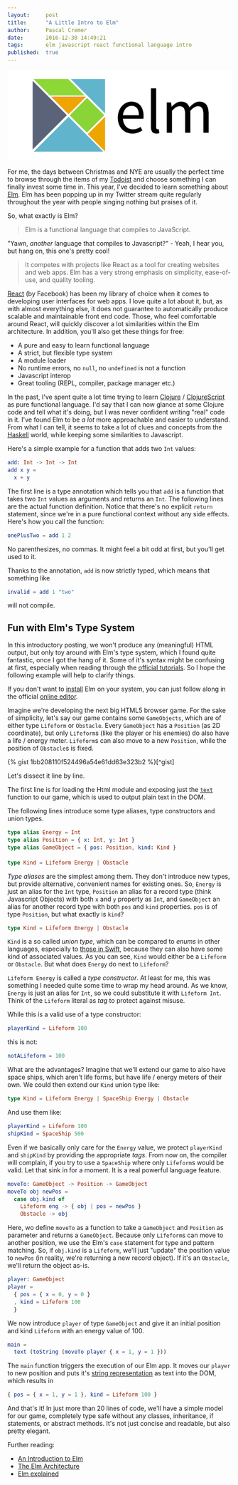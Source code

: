 ```yaml
---
layout:     post
title:      "A Little Intro to Elm"
author:     Pascal Cremer
date:       2016-12-30 14:49:21
tags:       elm javascript react functional language intro
published:  true
---
```

![Elm Logo](https://raw.githubusercontent.com/b00giZm/b00gizm.github.io/master/uploads/elm-logo.png)

For me, the days between Christmas and NYE are usually the perfect time to browse through the items of my [Todoist](https://todoist.com) and choose something I can finally invest some time in. This year, I've decided to learn something about [Elm](elm-lang.org). Elm has been popping up in my Twitter stream quite regularly throughout the year with people singing nothing but praises of it.

So, what exactly is Elm?

> Elm is a functional language that compiles to JavaScript.

"Yawn, *another* language that compiles to Javascript?" - Yeah, I hear you, but hang on, this one's pretty cool!

> It competes with projects like React as a tool for creating websites and web apps. Elm has a very strong emphasis on simplicity, ease-of-use, and quality tooling.

[React](https://facebook.github.io/react/) (by Facebook) has been my library of choice when it comes to developing user interfaces for web apps. I love quite a lot about it, but, as with almost everything else, it does not guarantee to automatically produce scalable and maintainable front end code. Those, who feel comfortable around React, will quickly discover a lot similarities within the Elm architecture. In addition, you'll also get these things for free:

* A pure and easy to learn functional language
* A strict, but flexible type system
* A module loader
* No runtime errors, no `null`, no `undefined` is not a function
* Javascript interop
* Great tooling (REPL, compiler, package manager etc.)

In the past, I've spent quite a lot time trying to learn [Clojure](https://clojure.org/) / [ClojureScript](https://clojurescript.org/) as pure functional language. I'd say that I can now glance at some Clojure code and tell what it's doing, but I was never confident writing "real" code in it. I've found Elm to be *a lot* more approachable and easier to understand. From what I can tell, it seems to take a lot of clues and concepts from the [Haskell](https://www.haskell.org/) world, while keeping some similarities to Javascript.

Here's a simple example for a function that adds two `Int` values:

```elm
add: Int -> Int -> Int
add x y = 
  x + y
```

The first line is a type annotation which tells you that `add` is a function that takes two `Int` values as arguments and returns an `Int`. The following lines are the actual function definition. Notice that there's no explicit `return` statement, since we're in a pure functional context without any side effects. Here's how you call the function:

```elm
onePlusTwo = add 1 2
```

No parenthesizes, no commas. It might feel a bit odd at first, but you'll get used to it.

Thanks to the annotation, `add` is now strictly typed, which means that something like

```elm
invalid = add 1 "two"
```

will not compile.

## Fun with Elm's Type System

In this introductory posting, we won't produce any (meaningful) HTML output, but only toy around with Elm's type system, which I found quite fantastic, once I got the hang of it. Some of it's syntax might be confusing at first, especially when reading through the [official tutorials](https://guide.elm-lang.org/architecture/user_input/text_fields.html). So I hope the following example will help to clarify things.

If you don't want to [install](https://guide.elm-lang.org/install.html) Elm on your system, you can just follow along in the official [online editor](http://elm-lang.org/try).

Imagine we're developing the next big HTML5 browser game. For the sake of simplicity, let's say our game contains some `GameObjects`, which are of either type `Lifeform` or `Obstacle`. Every `GameObject` has a `Position` (as 2D coordinate), but only `Lifeform`s (like the player or his enemies) do also have a life / energy meter. `Lifeform`s can also move to a new `Position`, while the position of `Obstacle`s is fixed.

{% gist 1bb208110f524496a54e61dd63e323b2 %}[^gist]

Let's dissect it line by line.

The first line is for loading the Html module and exposing just the [`text`](http://package.elm-lang.org/packages/elm-lang/html/2.0.0/Html#text) function to our game, which is used to output plain text in the DOM.

The following lines introduce some type aliases, type constructors and union types.

```elm
type alias Energy = Int
type alias Position = { x: Int, y: Int }
type alias GameObject = { pos: Position, kind: Kind }

type Kind = Lifeform Energy | Obstacle
```

*Type aliases* are the simplest among them. They don't introduce new types, but provide alternative, convenient names for existing ones. So, `Energy` is just an alias for the `Int` type, `Position` an alias for a record type (think Javascript Objects) with both `x` and `y` property as `Int`, and `GameObject` an alias for another record type with both `pos` and `kind` properties. `pos` is of type `Position`, but what exactly is `kind`?

```elm
type Kind = Lifeform Energy | Obstacle
```

`Kind` is a so called *union type*, which can be compared to *enums* in other languages, especially to [those in Swift](https://developer.apple.com/library/content/documentation/Swift/Conceptual/Swift_Programming_Language/Enumerations.html), because they can also have some kind of associated values. As you can see, `Kind` would either be a `Lifeform` or `Obstacle`. But what does `Energy` do next to `Lifeform`?

`Lifeform Energy` is called a *type constructor*. At least for me, this was something I needed quite some time to wrap my head around. As we know, `Energy` is just an alias for `Int`, so we could substitute it with `Lifeform Int`. Think of the `Lifeform`  literal as *tag* to protect against misuse.

While this is a valid use of a type constructor:

```elm
playerKind = Lifeform 100
```

this is not:

```elm
notALifeform = 100
```

What are the advantages? Imagine that we'll extend our game to also have space ships, which aren't life forms, but have life / energy meters of their own. We could then extend our `Kind` union type like:

```elm
type Kind = Lifeform Energy | SpaceShip Energy | Obstacle
```

And use them like:

```elm
playerKind = Lifeform 100
shipKind = SpaceShip 500
```

Even if we basically only care for the `Energy` value, we protect `playerKind` and `shipKind` by providing the appropriate  *tags*. From now on, the compiler will complain, if you try to use a `SpaceShip` where only `Lifeform`s would be valid. Let that sink in for a moment. It is a real powerful language feature.

```elm
moveTo: GameObject -> Position -> GameObject
moveTo obj newPos =
  case obj.kind of
    Lifeform eng -> { obj | pos = newPos }
    Obstacle -> obj
```

Here, wo define `moveTo` as a function to take a `GameObject` and `Position` as parameter and returns a `GameObject`. Because only `Lifeform`s can move to another position, we use the Elm's `case` statement for type and pattern matching. So, if `obj.kind` is a `Lifeform`, we'll just "update" the position value to `newPos` (in reality, we're returning a new record object). If it's an `Obstacle`, we'll return the object as-is.

```elm
player: GameObject
player =
  { pos = { x = 0, y = 0 }
  , kind = Lifeform 100
  }
```

We now introduce `player` of type `GameObject` and give it an initial position and kind `Lifeform` with an energy value of 100.

```elm
main =
  text (toString (moveTo player { x = 1, y = 1 }))
```

The `main` function triggers the execution of our Elm app. It moves our `player` to new position and puts it's [string representation](http://package.elm-lang.org/packages/elm-lang/core/5.0.0/Basics#toString) as text into the DOM, which results in

```elm
{ pos = { x = 1, y = 1 }, kind = Lifeform 100 }
``` 

And that's it! In just more than 20 lines of code, we'll have a simple model for our game, completely type safe without any classes, inheritance, if statements, or abstract methods. It's not just concise and readable, but also pretty elegant.

Further reading:

* [An Introduction to Elm](https://guide.elm-lang.org/)
* [The Elm Architecture](https://guide.elm-lang.org/architecture/)
* [Elm explained](https://github.com/niksilver/elm-explained)
